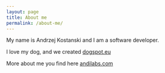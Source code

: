 ```yaml
---
layout: page
title: About me
permalink: /about-me/
---
```


My name is Andrzej Kostanski and I am a software developer.

I love my dog, and we created [dogspot.eu](http://dogspot.eu/)

More about me you find here [andilabs.com](http://andilabs.com/)
